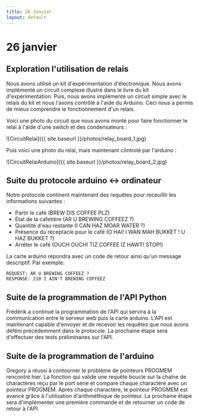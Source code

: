 ```yaml
---
title: 26 Janvier
layout: default
---
```


26 janvier
==========

Exploration l'utilisation de relais
-----------------------------------

Nous avons utilisé un kit d'expérimentation d'électronique. Nous avons implémenté un 
circuit complexe illustré dans le livre du kit d'expérimentation. Puis, nous avons 
implémenté un circuit simple avec le relais du kit et nous l'avons contrôlé à l'aide du 
Arduino. Ceci nous a permis de mieux comprendre le fonctionnement d'un relais.

Voici une photo du circuit que nous avons monté pour faire fonctionner
le relai à l'aide d'une switch et des condensateurs :

![CircuitRelai]({{ site.baseurl }}/photos/relay_board_1.jpg)

Puis voici une photo du relai, mais maintenant côntrolé par l'arduino :

![CircuitRelaiArduino]({{ site.baseurl }}/photos/relay_board_2.jpg)

Suite du protocole arduino <-> ordinateur
-----------------------------------------

Notre protocole continent maintenant des requêtes pour receuillir les
informations suivantes :

 * Partir le café (BREW DIS COFFEE PLZ)
 * État de la cafetière (AR U BREWING COFFEEZ ?)
 * Quantité d'eau restante (I CAN HAZ MOAR WATER ?)
 * Présence du réceptacle pour le café (O HAI! I WAN MAH BUKKET ! U HAZ
         BUKKET ?)
 * Arrêter le café (OUCH OUCH! TIZ COFFEE IZ HAWT! STOP!)

La carte arduino répondra avec un code de retour ainsi qu'un message
descriptif. Par exemple:

    REQUEST: AR U BREWING COFFEEZ ?
    RESPONSE: 210 I AIN'T BREWING COFFEEZ

Suite de la programmation de l'API Python
------------------------------------------------

Frédérik a continué la programmation de l'API qui servira à la
communication entre le serveur web puis la carte arduino. L'API est
maintenant capable d'envoyer et de recevoir les requêtes que nous avons
déféni précédemment dans le protocole. La prochaine étape sera
d'effectuer des tests préliminaires sur l'API.

Suite de la programmation de l'arduino
--------------------------------------

Gregory a réussi à contourner le problème de pointeurs PROGMEM rencontré
hier. La fonction qui valide une requête boucle sur la chaîne de
charactères reçu par le port série et compare chaque charactère avec un
pointeur PROGMEM. Après chaque charactère, le pointeur PROGMEM est
avancé grâce à l'utilisation d'arithméthique de pointeur. La
prochaine étape sera d'implémenter une première commande et de retourner
un code de retour à l'API.

